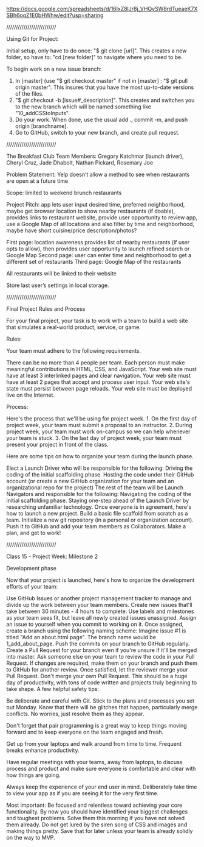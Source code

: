 https://docs.google.com/spreadsheets/d/16IxZ8lJr8j_VHQySW8rdTueaeK7XSBh6oqZ1E0bHWhw/edit?usp=sharing

//////////////////////////

Using Git for Project:

Initial setup, only have to do once: "$ git clone [url]". This creates a new folder, so have to: "cd [new folder]" to navigate where you need to be.

To begin work on a new issue branch:

1.  In [master] (use "$ git checkout master" if not in [master] : "$ git pull origin master". This insures that you have the most up-to-date versions of the files.
2.  "$ git checkout -b [issue#_description]". This creates and switches you to the new branch which will be named something like "10_addCSStoInputs".
3.  Do your work. When done, use the usual add ., commit -m, and push origin [branchname].
4.  Go to GitHub, switch to your new branch, and create pull request.	

//////////////////////////

The Breakfast Club
Team Members: Gregory  Katchmar (launch driver), Cheryl Cruz, Jade Dhabolt, Nathan Pickard, Rosemary Joe

Problem Statement: Yelp doesn’t allow a method to see when restaurants are open at a future time

Scope: limited to weekend brunch restaurants

Project Pitch: app lets user input desired time, preferred neighborhood, maybe get browser location to show nearby restaurants (if doable), provides links to restaurant website, provide user opportunity to review app, use a Google Map of all locations and also filter by time and neighborhood, maybe have short cuisine/price description/photos?


First page: location awareness provides list of nearby restaurants (if user opts to allow), then provides user opportunity to launch refined search or Google Map
Second page: user can enter time and neighborhood to get a different set of restaurants
Third page: Google Map of the restaurants

All restaurants will be linked to their website

Store last user’s settings in local storage.

//////////////////////////

Final Project Rules and Process

For your final project, your task is to work with a team to build a web site that simulates a real-world product, service, or game.

Rules:

Your team must adhere to the following requirements.

There can be no more than 4 people per team.
Each person must make meaningful contributions in HTML, CSS, and JavaScript.
Your web site must have at least 3 interlinked pages and clear navigation.
Your web site must have at least 2 pages that accept and process user input.
Your web site's state must persist between page reloads.
Your web site must be deployed live on the Internet.

Process:

Here's the process that we'll be using for project week. 1. On the first day of project week, your team must submit a proposal to an instructor. 2. During project week, your team must work on-campus so we can help whenever your team is stuck. 3. On the last day of project week, your team must present your project in front of the class.

Here are some tips on how to organize your team during the launch phase.

Elect a Launch Driver who will be responsible for the following:
Driving the coding of the initial scaffolding phase.
Hosting the code under their GitHub account (or create a new GitHub organization for your team and an organizational repo for the project)
The rest of the team will be Launch Navigators and responsible for the following:
Navigating the coding of the initial scaffolding phase.
Staying one-step ahead of the Launch Driver by researching unfamiliar technology.
Once everyone is in agreement, here's how to launch a new project.
Build a basic file scaffold from scratch as a team.
Initialize a new git repository (in a personal or organization account).
Push it to GitHub and add your team members as Collaborators.
Make a plan, and get to work!

//////////////////////////

Class 15 - Project Week: Milestone 2

Development phase

Now that your project is launched, here's how to organize the development efforts of your team:

Use GitHub Issues or another project management tracker to manage and divide up the work between your team members.
Create new issues that'll take between 30 minutes - 4 hours to complete.
Use labels and milestones as your team sees fit, but leave all newly created issues unassigned.
Assign an issue to yourself when you commit to working on it.
Once assigned, create a branch using the following naming scheme:
Imagine issue #1 is titled "Add an about.html page".
The branch name would be 1_add_about_page.
Push the commits on your branch to GitHub regularly.
Create a Pull Request for your branch even if you're unsure if it'll be merged into master.
Ask someone else on your team to review the code in your Pull Request.
If changes are required, make them on your branch and push them to GitHub for another review.
Once satisfied, let the reviewer merge your Pull Request. Don't merge your own Pull Request.
This should be a huge day of productivity, with tons of code written and projects truly beginning to take shape. A few helpful safety tips:

Be deliberate and careful with Git. Stick to the plans and processes you set out Monday. Know that there will be glitches that happen, particularly merge conflicts. No worries, just resolve them as they appear.

Don't forget that pair programming is a great way to keep things moving forward and to keep everyone on the team engaged and fresh.

Get up from your laptops and walk around from time to time. Frequent breaks enhance productivity.

Have regular meetings with your teams, away from laptops, to discuss process and product and make sure everyone is comfortable and clear with how things are going.

Always keep the experience of your end user in mind. Deliberately take time to view your app as if you are seeing it for the very first time.

Most important: Be focused and relentless toward achieving your core functionality. By now you should have identified your biggest challenges and toughest problems. Solve them this morning if you have not solved them already. Do not get lured by the siren song of CSS and images and making things pretty. Save that for later unless your team is already solidly on the way to MVP.

